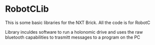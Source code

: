 RobotCLib
=========
This is some basic libraries for the NXT Brick.
All the code is for RobotC

Library inculdes software to run a holonomic drive and uses the raw bluetooth capabilities to trasmitt messages to a program on the PC
